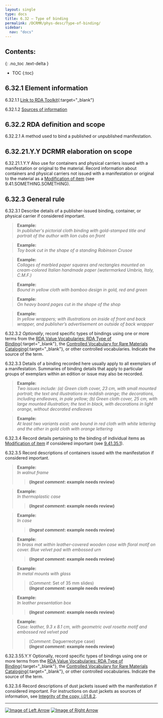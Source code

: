 ```yaml
---
layout: single
type: docs
title: 6.32 — Type of binding
permalink: /DCRMR/phys-desc/Type-of-binding/
sidebar:
  nav: "docs"
---
```


## Contents:
{: .no_toc .text-delta }

- TOC
{:toc}

## 6.32.1 Element information

<a name="6.32.1.1">6.32.1.1</a> [Link to RDA Toolkit](https://access.rdatoolkit.org/Content?externalId=en-US_ala-4b9320ad-5cf8-31b7-aad2-7d4b60070bbb){:target="_blank"}

<a name="6.32.1.2">6.32.1.2</a> [Sources of information](/DCRMR/phys-desc/#6011-sources-of-information)  

## 6.32.2 RDA definition and scope

<a name="6.32.2.1">6.32.2.1</a> A method used to bind a published or unpublished manifestation.

## 6.32.21.Y.Y DCRMR elaboration on scope

<a name="6.32.21.1.Y.Y">6.32.21.1.Y.Y</a> Also use for containers and physical carriers issued with a manifestation or original to the material. Record information about containers and physical carriers not issued with a manifestation or original to the material as a [Modification of item](/DCRMR/additional-notes/Modification-of-item/) (see 9.41.SOMETHING.SOMETHING).

## 6.32.3 General rule 

<a name="6.32.3.1">6.32.3.1</a> Describe details of a publisher-issued binding, container, or physical carrier if considered important.

>**Example:**  
><CITE>In publisher's pictorial cloth binding with gold-stamped title and portrait of the author with lion cubs on front</CITE>

>**Example:**  
><CITE>Toy book cut in the shape of a standing Robinson Crusoe</CITE>

>**Example:**  
><CITE>Collages of marbled paper squares and rectangles mounted on cream-colored Italian handmade paper (watermarked Umbria, Italy, C.M.F.)</CITE>

>**Example:**  
><CITE>Bound in yellow cloth with bamboo design in gold, red and green </CITE>

>**Example:**  
><CITE>On heavy board pages cut in the shape of the shop</CITE>

>**Example:**  
><CITE>In yellow wrappers; with illustrations on inside of front and back wrapper, and publisher’s advertisement on outside of back wrapper</CITE>

<a name="6.32.3.2">6.32.3.2</a> *Optionally*, record specific types of bindings using one or more terms from the [RDA Value Vocabularies: RDA Type of Binding](http://www.rdaregistry.info/termList/RDATypeOfBinding/){:target="_blank"},
 the [Controlled Vocabulary for Rare Materials Cataloging](https://id.loc.gov/vocabulary/rbmscv.html){:target="_blank"}, or other controlled vocabularies. Indicate the source of the term.

<a name="6.32.3.3">6.32.3.3</a> Details of a binding recorded here usually apply to all exemplars of a manifestation. Summaries of binding details that apply to particular groups of exemplars within an edition or issue may also be recorded.

>**Example:**  
><CITE>Two issues include: (a) Green cloth cover, 23 cm, with small mounted portrait; the text and illustrations in reddish orange; the decorations, including endleaves, in pale yellow; (b) Green cloth cover, 25 cm, with large mounted illustration; the text in black, with decorations in light orange, without decorated endleaves</CITE>

>**Example:**  
><CITE>At least two variants exist: one bound in red cloth with white lettering and the other in gold cloth with orange lettering</CITE>

<a name="6.32.3.4">6.32.3.4</a> Record details pertaining to the binding of individual items as [Modification of item](/DCRMR/additional-notes/Modification-of-item/) if considered important (see [9.41.35.1](/DCRMR/additional-notes/Modification-of-item/#9.41.35.1)).

<a name="6.32.3.5">6.32.3.5</a> Record descriptions of containers issued with the manifestation if considered important. 

>**Example:**  
><CITE>In walnut frame</CITE>  
>>**(*Ingest comment*: example needs review)**

>**Example:**  
><CITE>In thermoplastic case</CITE>  
>>**(*Ingest comment*: example needs review)**

>**Example:**  
><CITE>In case</CITE>  
>>**(*Ingest comment*: example needs review)**

>**Example:**  
><CITE>In brass mat within leather-covered wooden case with floral motif on cover. Blue velvet pad with embossed urn</CITE>  
>>**(*Ingest comment*: example needs review)**

>**Example:**  
><CITE>In metal mounts with glass</CITE>  
>>(*Comment*: Set of 35 mm slides)  
>>**(*Ingest comment*: example needs review)**

>**Example:**  
><CITE>In leather presentation box</CITE>  
>>**(*Ingest comment*: example needs review)**

>**Example:**  
><CITE>Case: leather, 9.3 x 8.1 cm, with geometric oval rosette motif and embossed red velvet pad</CITE>  
>>(*Comment*: Daguerreotype case)  
>>**(*Ingest comment*: example needs review)**

<a name="6.32.3.55.Y.Y">6.32.3.55.Y.Y</a> Optionally, record specific types of bindings  using one or more terms from the [RDA Value Vocabularies: RDA Type of Binding](http://www.rdaregistry.info/termList/RDATypeOfBinding/){:target="_blank"}, the [Controlled Vocabulary for Rare Materials Cataloging](https://id.loc.gov/vocabulary/rbmscv.html){:target="_blank"}, or other controlled vocabularies. Indicate the source of the term.

<a name="6.32.3.6">6.32.3.6</a> Record descriptions of dust jackets issued with the manifestation if considered important. For instructions on dust jackets as sources of information, see [Integrity of the copy, i.01.8.2](/DCRMR/introduction/#i.01.8.2).

---

[![Image of Left Arrow](https://rbms-bsc.github.io/DCRMR/assets/pictures/navigation/Arrow_Left.png "6.315 — Details of font size")](/DCRMR/phys-desc/Details-of-font-size/) [![Image of Right Arrow](https://rbms-bsc.github.io/DCRMR/assets/pictures/navigation/Arrow_Right.png "6.33 — Content type")](/DCRMR/phys-desc/Content-type/)
